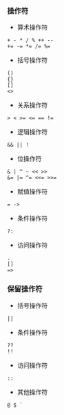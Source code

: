 ### 操作符
- 算术操作符
```
+ - * / % ++ --
+= -= *= /= %=
```

- 括号操作符
```
()
{}
[]
<>
```

- 关系操作符
```
> < >= <= == !=
```

- 逻辑操作符
```
&& || !
```

- 位操作符
```
& | ^ ~ << >>
&= |= ^= <<= >>=
```

- 赋值操作符
```
= ->
```

- 条件操作符
```
?: 
```

- 访问操作符
```
.
[]
=>
```

### 保留操作符
- 括号操作符
```
||
```

- 条件操作符
```
??
!!
```

- 访问操作符
```
::
```

- 其他操作符
```
@ $ `
```